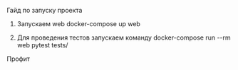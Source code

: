 Гайд по запуску проекта

1. Запускаем web 
docker-compose up web

2. Для проведения тестов запускаем команду 
docker-compose run --rm web pytest tests/

Профит
